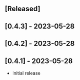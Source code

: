 ## [Released]

## [0.4.3] - 2023-05-28

## [0.4.2] - 2023-05-28

## [0.4.1] - 2023-05-28

- Initial release
